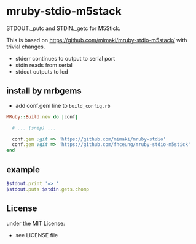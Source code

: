 # mruby-stdio-m5stack 
STDOUT._putc and STDIN._getc for M5Stick.

This is based on https://github.com/mimaki/mruby-stdio-m5stack/ with trivial changes.

- stderr continues to output to serial port
- stdin reads from serial
- stdout outputs to lcd

## install by mrbgems
- add conf.gem line to `build_config.rb`

```ruby
MRuby::Build.new do |conf|

  # ... (snip) ...

  conf.gem :git => 'https://github.com/mimaki/mruby-stdio'
  conf.gem :git => 'https://github.com/fhceung/mruby-stdio-m5stick'
end
```

## example
```ruby
$stdout.print '=> '
$stdout.puts $stdin.gets.chomp
```

## License
under the MIT License:
- see LICENSE file
